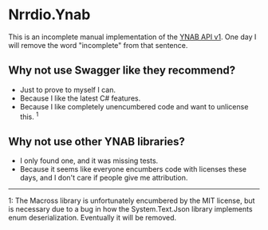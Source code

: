 # Nrrdio.Ynab

This is an incomplete manual implementation of the [YNAB API v1](https://api.youneedabudget.com/v1). One day I will remove the word "incomplete" from that sentence.

## Why not use Swagger like they recommend?

* Just to prove to myself I can.
* Because I like the latest C# features.
* Because I like completely unencumbered code and want to unlicense this. <sup>1</sup>

## Why not use other YNAB libraries?

* I only found one, and it was missing tests.
* Because it seems like everyone encumbers code with licenses these days, and I don't care if people give me attribution.

---

1: The Macross library is unfortunately encumbered by the MIT license, but is necessary due to a bug in how the System.Text.Json library implements enum deserialization. Eventually it will be removed.

